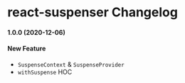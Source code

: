 # react-suspenser Changelog

#### 1.0.0 (2020-12-06)

#### New Feature

- `SuspenseContext` & `SuspenseProvider`
- `withSuspense` HOC
